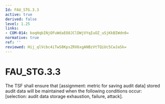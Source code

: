 ```yaml
---
Id: FAU_STG.3.3
active: true
derived: false
level: 1.25
links:
- COM-014: koqHqbINjOFuWdaEO8JClDWjVYqIuOZ_uSjKkBIWdn0=
normative: true
ref: ''
reviewed: Hij_qlVcbc4iTwS8KpsZRX6xgANBzVtTQiUc5CwJaSk=
---
```


# FAU_STG.3.3

The TSF shall ensure that [assignment: metric for saving audit data] stored audit data will be maintained when the following conditions occur: [selection: audit data storage exhaustion, failure, attack].